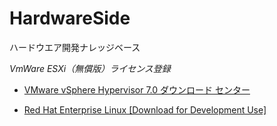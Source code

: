 # HardwareSide
ハードウエア開発ナレッジベース

*VmWare ESXi（無償版）ライセンス登録*

* [VMware vSphere Hypervisor 7.0 ダウンロード センター](https://my.vmware.com/jp/web/vmware/evalcenter)

* [Red Hat Enterprise Linux [Download for Development Use]](https://developers.redhat.com/products/rhel/download)
